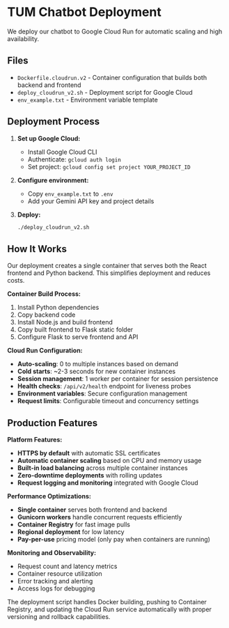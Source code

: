 # TUM Chatbot Deployment

We deploy our chatbot to Google Cloud Run for automatic scaling and high availability.

## Files

- `Dockerfile.cloudrun.v2` - Container configuration that builds both backend and frontend
- `deploy_cloudrun_v2.sh` - Deployment script for Google Cloud
- `env_example.txt` - Environment variable template

## Deployment Process

1. **Set up Google Cloud:**
   - Install Google Cloud CLI
   - Authenticate: `gcloud auth login`
   - Set project: `gcloud config set project YOUR_PROJECT_ID`

2. **Configure environment:**
   - Copy `env_example.txt` to `.env`
   - Add your Gemini API key and project details

3. **Deploy:**
   ```bash
   ./deploy_cloudrun_v2.sh
   ```

## How It Works

Our deployment creates a single container that serves both the React frontend and Python backend. This simplifies deployment and reduces costs.

**Container Build Process:**
1. Install Python dependencies
2. Copy backend code
3. Install Node.js and build frontend
4. Copy built frontend to Flask static folder
5. Configure Flask to serve frontend and API

**Cloud Run Configuration:**
- **Auto-scaling**: 0 to multiple instances based on demand
- **Cold starts**: ~2-3 seconds for new container instances
- **Session management**: 1 worker per container for session persistence
- **Health checks**: `/api/v2/health` endpoint for liveness probes
- **Environment variables**: Secure configuration management
- **Request limits**: Configurable timeout and concurrency settings

## Production Features

**Platform Features:**
- **HTTPS by default** with automatic SSL certificates
- **Automatic container scaling** based on CPU and memory usage
- **Built-in load balancing** across multiple container instances
- **Zero-downtime deployments** with rolling updates
- **Request logging and monitoring** integrated with Google Cloud

**Performance Optimizations:**
- **Single container** serves both frontend and backend
- **Gunicorn workers** handle concurrent requests efficiently
- **Container Registry** for fast image pulls
- **Regional deployment** for low latency
- **Pay-per-use** pricing model (only pay when containers are running)

**Monitoring and Observability:**
- Request count and latency metrics
- Container resource utilization
- Error tracking and alerting
- Access logs for debugging

The deployment script handles Docker building, pushing to Container Registry, and updating the Cloud Run service automatically with proper versioning and rollback capabilities.